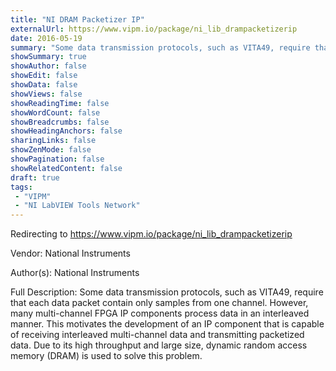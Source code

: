 ```yaml
---
title: "NI DRAM Packetizer IP"
externalUrl: https://www.vipm.io/package/ni_lib_drampacketizerip
date: 2016-05-19
summary: "Some data transmission protocols, such as VITA49, require that each data packet contain only samples from one channel."
showSummary: true
showAuthor: false
showEdit: false
showData: false
showViews: false
showReadingTime: false
showWordCount: false
showBreadcrumbs: false
showHeadingAnchors: false
sharingLinks: false
showZenMode: false
showPagination: false
showRelatedContent: false
draft: true
tags:
 - "VIPM"
 - "NI LabVIEW Tools Network"
---
```


Redirecting to https://www.vipm.io/package/ni_lib_drampacketizerip

Vendor: National Instruments

Author(s): National Instruments
 
Full Description:
Some data transmission protocols, such as VITA49, require that each data packet contain only samples from one channel.  However, many multi-channel FPGA IP components process data in an interleaved manner.  This motivates the development of an IP component that is capable of receiving interleaved multi-channel data and transmitting packetized data.  Due to its high throughput and large size, dynamic random access memory (DRAM) is used to solve this problem.